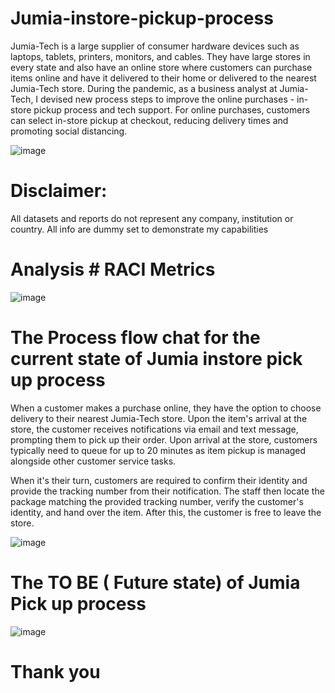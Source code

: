 # Jumia-instore-pickup-process

Jumia-Tech is a large supplier of consumer hardware devices such as laptops, tablets, printers, monitors, and cables. They have large stores in every state and also have an online store where customers can purchase items online and have it delivered to their home or delivered to the nearest Jumia-Tech store.
During the pandemic, as a business analyst at Jumia-Tech, I devised new process steps to improve the online purchases - in-store pickup process and tech support. For online purchases, customers can select in-store pickup at checkout, reducing delivery times and promoting social distancing. 

![image](https://github.com/Mizlizzy/Jumia-instore-pickup-process/assets/125541494/6e8fb3c3-9cbe-4068-b2eb-f93744481a95)

# Disclaimer: 
All datasets and reports do not represent any company, institution or country. All info are dummy set to demonstrate my capabilities

# Analysis # RACI Metrics
![image](https://github.com/Mizlizzy/Jumia-instore-pickup-process/assets/125541494/a6a51077-9339-406d-a8d4-b5ca2fcaa234)

# The Process flow chat for the current state of Jumia instore pick up process

When a customer makes a purchase online, they have the option to choose delivery to their nearest Jumia-Tech store. Upon the item's arrival at the store, the customer receives notifications via email and text message, prompting them to pick up their order. Upon arrival at the store, customers typically need to queue for up to 20 minutes as item pickup is managed alongside other customer service tasks.

When it's their turn, customers are required to confirm their identity and provide the tracking number from their notification. The staff then locate the package matching the provided tracking number, verify the customer's identity, and hand over the item. After this, the customer is free to leave the store.

![image](https://github.com/Mizlizzy/Jumia-instore-pickup-process/assets/125541494/a4c9f67d-7e74-4911-a881-8709be0a04d7)

# The TO BE ( Future state) of Jumia Pick up process
![image](https://github.com/Mizlizzy/Jumia-instore-pickup-process/assets/125541494/c5be7f53-baac-4ee5-9a90-94cd85e3b72a)


# Thank you

